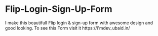 # Flip-Login-Sign-Up-Form
I make this beautifull Flip login &amp; sign-up form with awesome design and good looking. To see this Form visit it https://i'mdev_ubaid.in/
